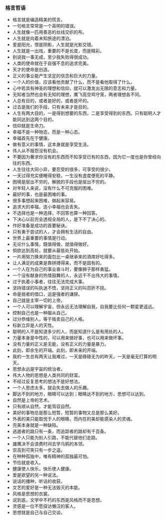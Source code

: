 ### 格言哲语

- 格言就是编造精美的慌言。
- 一句格言常常是一个英明的错误。
- 人生就像一匹用善恶的丝线交织的布。
- 人生就是向着未知旅途的漂泊。
- 爱是阳光，恨是阴影，人生就是光影交错。
- 人生就是一出戏，重要的不是长度，而是精彩。
- 别说我一事无成，至少我失败得很成功。
- 人类的使命就在于自强不息的追求完美。
- 天才的使命是创造。
- 正义的事业能产生坚定的信念和巨大的力量。
- 一个人的价值，应该看他贡献了什么，而不是看他取得了什么。
- 心中若具有神圣的理想和信仰，就可以激发出无限的意志和力量。
- 无知者当然也会有无知的理想，鹰飞高空鸡守笼，两者理想各不同。
- 人总有目的，或者是好的，或者是坏的。
- 过去是我们的手段，只有未来才是目的。
- 人生有两大目的，一是得到想要的东西，二是享受得到的东西。只有聪明人才能同达到这两个目的。
- 信仰就是生命力。
- 幸福不是一种物态，而是一种心态。
- 幸福首先在于健康。
- 做有意义的事情，这本身就是享受生活。
- 伟人从不报怨没有机会。
- 不要因为奢求你没有的东西而不知享受已有的东西，因为它一度也是你曾经向往的东西。
- 人生往往大同小异，要忍受的很多，可享受的很少。
- 一天过得充实便睡得安稳，一生没有虚度便死的平静。
- 困境是层出不穷的，解脱的手段也是层出不穷的。
- 对年轻人来说，没有什么不可克服的困难。
- 最好的事，也是最困难的事。
- 很多事想起来困难，做起来容易。
- 追求大的幸福，连小幸福也会丢失。
- 不选择也是一种选择，不回答也算一种回答。
- 下决心以前完全透视全局的人，是下不了决心的。
- 作好准备是成功的首要秘诀。
- 只有勇于尝试的人，才会拥有生活的自由。
- 世界上最重要的事情是行动。
- 无论什么事情，既值得做，就值得做好。
- 倘欲达到高处，就要从最低处开始。
- 一片用努力换来的面包比一桌继承来的酒席好吃得多。
- 让人满足的成果是靠拼搏得来，而不是固有的。
- 一个人在为自己的事业奋斗时，要像狮子那样勇猛。
- 一个没有献身的热情鼓舞的人，永远干不出伟大的事情。
- 过于执着小事者，往往无法完成大事。
- 坚持错误的叫执迷不悟，坚持正义的叫百折不挠。
- 命是弱者的借口，运是强者的谦辞。
- 自己就是主宰一切的上帝。
- 一个人可以理解宇宙，但永远无法理解自我，自我要比任何一颗星更遥远。
- 控制自己也是一种服从自己。
- 过分恭维别人，等于贱卖自己的人格。
- 标新立异是人的天性。
- 聪明的人不是知道多少的人，而是知道什么是有用处的人。
- 力量本身是中性的，可以用来做好事，也可以用来做坏事。
- 没有力量的正义是无能，没有正义的力量是暴力。
- 此刻，即余生的开端。此刻，即未来的开端。
- 我的一生总有两天让我难过，一天是碌碌无为的昨天，一天是毫无打算的明天。
- 思想永远是宇宙的统治者。
- 伟大人物的思想是人类共同的财富。
- 不经过反复思考的想法不是好想法。
- 一个人思虑太多，就会失去做人的乐趣。
- 脚达不到的地方，眼睛可以达到；眼睛达不到的地方，思想可以达到。
- 自然是上帝的艺术。
- 只有顺从自然，才能驾驭自然。
- 美好的事物总是那么短暂，短暂的事物又总是那么美好。
- 外表的美只能取悦于人的眼睛，而内在的美却能感染人的灵魂。
- 完美本身就是一种缺陷。
- 逃遁者的路只有一条，而追踪者的路却有千百条。
- 一个人只能为别人引路，不能代替他们走路。
- 雄鹰决不会浪费时间去学乌鸦的本领。
- 崇高到可笑只有一步之遥。
- 在种种孤独中，唯有精神的孤独最可怕。
- 节俭就是收入。
- 健康使人快乐，快乐使人健康。
- 爱是欲望的另一种说法。
- 说话的播种，听话的收获。
- 文艺的爱好是一种无法毁灭的本能。
- 风格是思想的衣裳。
- 说到底，文学中不朽的东西是风格而不是思想。
- 灵感是一位不愿探访懒汉的客人。
- 思想就是自己与自己交谈。
